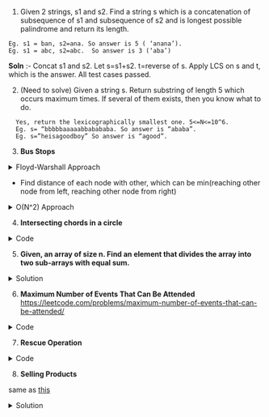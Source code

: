 1. Given 2 strings, s1 and s2. Find a string s which is a concatenation of subsequence of s1 and subsequence of s2 and is longest possible palindrome and return its length.
```
Eg. s1 = ban, s2=ana. So answer is 5 ( ‘anana’).
Eg. s1 = abc, s2=abc.  So answer is 3 (‘aba’)
```
**Soln** :- Concat s1 and s2. Let s=s1+s2. t=reverse of s. Apply LCS on s and t, which is the answer. All test cases passed.

2. (Need to solve) Given a string s. Return substring of length 5 which occurs maximum times. If several of them exists, then you know what to do.
```
  Yes, return the lexicographically smallest one. 5<=N<=10^6.
  Eg. s= “bbbbbaaaaabbabababa. So answer is “ababa”.
  Eg. s=”heisagoodboy” So answer is “agood”.
```

3. **Bus Stops**
<details>
  <summary>Floyd-Warshall Approach</summary>
  
![](https://lh3.googleusercontent.com/SHXRtAcqOIAyhjnvJHfWFCFb4DpTVviSOzUNmVOU4fZoTpn04Ppzo5A1YQ1qr-GCkeBKfKI8M2MNzGTzusNmMmi7nHycJfJwXHKz7JnTOcqrfaqHd0C0IQH7s2y-0JfVRSc1n43L)

</details>

* Find distance of each node with other, which can be min(reaching other node from left, reaching other node from right)
<details>
  <summary>O(N^2) Approach</summary>
  
```c++
#include <bits/stdc++.h>
using namespace std;

int n;
vector<int> arr;

int main()
{
    cin >> n;
    arr = vector<int>(n);
    int sum=0;
    for(int i=0;i<n;i++){
        cin >> arr[i];
        sum += arr[i];
    }
    int ans=0;
    for(int i=0;i<n;i++){
        int curr = i+1;
        int temp=0;
        while(curr != i){
            ans = max(ans,min(arr[i],sum-temp-arr[i]));
            temp+=arr[i];
            curr = (curr +1)%n;
        }
    }
    cout << ans<< endl;

    return 0;
}
```
</details>

4. **Intersecting chords in a circle**

<details>
  <summary>Code</summary>

![](https://lh4.googleusercontent.com/85ChceCXyy4GLediMPE7zC__dtruLsPIlVXBqD-qEcGmZ7_XVJ-f3KEfEUtVuBTwZyky1J7YMa7ujI_VOhkloQ63BXV3hymZ_OVIJy5nPiioRbEmhmVCZZbVjheRiIyY1KwBkh17)

Think in terms of DP.
Can we relate answer for `N` with smaller answers.

If we draw a chord between any two points, can you observe current set of points getting broken into two smaller sets `S_1` and `S_2`? Can a chord be drawn between two points where each point belong to different set?

If we draw a chord from a point in `S_1` to a point in `S_2`, it will surely intersect the chord we’ve just drawn.

So, we can arrive at a recurrence that `Ways(n) = sum[i = 0 to n-1] { Ways(i)*Ways(n-i-1) }`.
Here we iterate over `i`, assuming that size of one of the sets is `i` and size of other set automatically is `(n-i-1)` since we’ve already used a pair of points and `i` pair of points in one set.


```c++
int Solution::chordCnt(int A) {
    int n = 2*A;
    vector<long long int> dp(n+1);
    dp[0] = 1;
    dp[2] = 1;
    for(int i = 4; i <= n; i++) {
        for(int j = 0; j <= i-2; j++) {
            dp[i] += dp[j] * dp[i-j-2];
            dp[i] %= 1000000007;
        }
    }
    return dp[n]%1000000007;
}
```
</details>

5. **Given, an array of size n. Find an element that divides the array into two sub-arrays with equal sum.**
  <details>
    <summary>Solution</summary>

**Method 1** (Simple) 
Consider every element starting from the second element. Compute the sum of elements on its left and sum of elements on its right. If these two sums are same, return the element.

**Method 2** (Using Prefix and Suffix Arrays)

We form a prefix and suffix sum arrays

```
Given array: 1 4 2 5
Prefix Sum:  1  5 7 12
Suffix Sum:  12 11 7 5
```
Now, we will traverse both prefix arrays. The index at which they yield equal result, is the index where the array is partitioned with equal sum.

```c++

#include <bits/stdc++.h>
using namespace std;
 
int findElement(int arr[], int n)
{
    // Forming prefix sum array from 0
    int prefixSum[n];
    prefixSum[0] = arr[0];
    for (int i = 1; i < n; i++)
        prefixSum[i] = prefixSum[i - 1] + arr[i];
 
    // Forming suffix sum array from n-1
    int suffixSum[n];
    suffixSum[n - 1] = arr[n - 1];
    for (int i = n - 2; i >= 0; i--)
        suffixSum[i] = suffixSum[i + 1] + arr[i];
 
    // Find the point where prefix and suffix
    // sums are same.
    for (int i = 1; i < n - 1; i++)
        if (prefixSum[i] == suffixSum[i])
            return arr[i];
 
    return -1;
}
```
</details>

6. **Maximum Number of Events That Can Be Attended**
  https://leetcode.com/problems/maximum-number-of-events-that-can-be-attended/
<details>
  <summary>Code</summary>

```c++
    int maxEvents(vector<vector<int>>& A) {
        priority_queue <int, vector<int>, greater<int>> pq;
        sort(A.begin(), A.end());
        int i = 0, res = 0, n = A.size();
        for (int d = 1; d <= 100000; ++d) {
            //Already expired no need to keeep
            while (pq.size() && pq.top() < d)
                pq.pop();
            //see what events can be attended today
            while (i < n && A[i][0] == d)
                pq.push(A[i++][1]);
            //attend any one that will end earlier
            if (pq.size()) {
                pq.pop();
                ++res;
            }
        }
        return res;
    }
 ```
 </details>

7. **Rescue Operation**

<details>
  <summary>Code</summary>
  
![](https://lh3.googleusercontent.com/QnLrqfi-YM2i-GLisuXoH9PeWbZGhWDgULY4lCR7GvQLCbqJEvUGCZe0SSbyb8OxvXd5PyqwYq1XT60zRNOQDv8gLjh-ADQKJpKDyXrCyomQx7GxovTwIUenbeuQ-pYEZgp-yKZh)

Soln: Apply dijkstra from source to all the nodes and then from destination to all the nodes with edges reversed(which will be equivalent to finding distance from all nodes to the destination).
Answer will be the maximum of (distance of source to node) + (distance of node to destination)
</details>

8. **Selling Products**

same as [this](https://leetcode.com/problems/least-number-of-unique-integers-after-k-removals/)

<details>
  <summary>Solution</summary>

```c++
class Solution {
public:
    int findLeastNumOfUniqueInts(vector<int>& arr, int k) {
        unordered_map<int, int> m;
        for(int x: arr)
            m[x]++;
        vector<pair<int, int>> v;
        for(auto& [k, val]: m)
            v.push_back({val, k});
        sort(v.begin(), v.end());
        int count = 0;
        int n = v.size();
        for(int i = 0; i < n; i++) {
            if(v[i].first <= k) {
                k -= v[i].first;
                count++;
            }
        }
        return n-count;
    }
};
```
</details>

